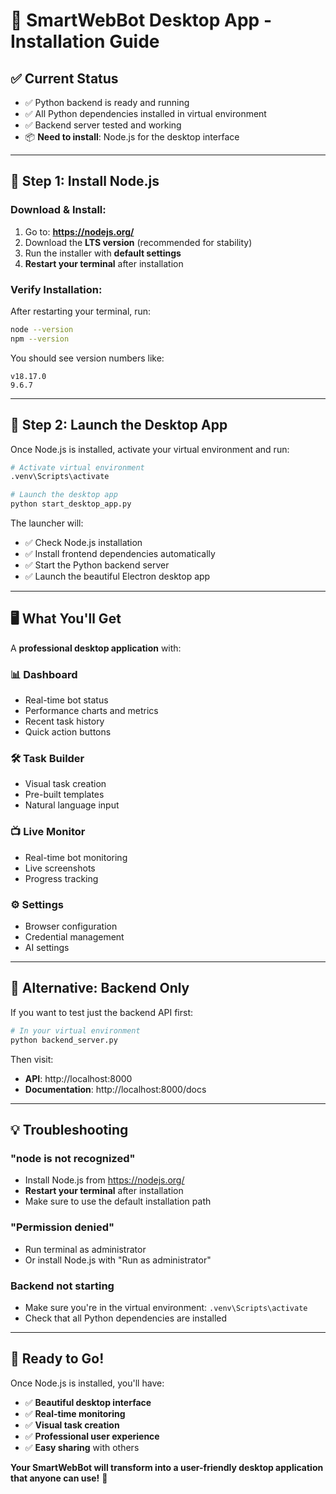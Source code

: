 # 🚀 SmartWebBot Desktop App - Installation Guide

## ✅ **Current Status**
- ✅ Python backend is ready and running
- ✅ All Python dependencies installed in virtual environment
- ✅ Backend server tested and working
- 📦 **Need to install**: Node.js for the desktop interface

---

## 🔧 **Step 1: Install Node.js**

### **Download & Install:**
1. Go to: **https://nodejs.org/**
2. Download the **LTS version** (recommended for stability)
3. Run the installer with **default settings**
4. **Restart your terminal** after installation

### **Verify Installation:**
After restarting your terminal, run:
```bash
node --version
npm --version
```
You should see version numbers like:
```
v18.17.0
9.6.7
```

---

## 🚀 **Step 2: Launch the Desktop App**

Once Node.js is installed, activate your virtual environment and run:

```bash
# Activate virtual environment
.venv\Scripts\activate

# Launch the desktop app
python start_desktop_app.py
```

The launcher will:
- ✅ Check Node.js installation
- ✅ Install frontend dependencies automatically  
- ✅ Start the Python backend server
- ✅ Launch the beautiful Electron desktop app

---

## 🖥️ **What You'll Get**

A **professional desktop application** with:

### **📊 Dashboard**
- Real-time bot status
- Performance charts and metrics
- Recent task history
- Quick action buttons

### **🛠️ Task Builder**
- Visual task creation
- Pre-built templates
- Natural language input

### **📺 Live Monitor**
- Real-time bot monitoring
- Live screenshots
- Progress tracking

### **⚙️ Settings**
- Browser configuration
- Credential management
- AI settings

---

## 🔧 **Alternative: Backend Only**

If you want to test just the backend API first:

```bash
# In your virtual environment
python backend_server.py
```

Then visit:
- **API**: http://localhost:8000
- **Documentation**: http://localhost:8000/docs

---

## 💡 **Troubleshooting**

### **"node is not recognized"**
- Install Node.js from https://nodejs.org/
- **Restart your terminal** after installation
- Make sure to use the default installation path

### **"Permission denied"**
- Run terminal as administrator
- Or install Node.js with "Run as administrator"

### **Backend not starting**
- Make sure you're in the virtual environment: `.venv\Scripts\activate`
- Check that all Python dependencies are installed

---

## 🎉 **Ready to Go!**

Once Node.js is installed, you'll have:
- ✅ **Beautiful desktop interface**
- ✅ **Real-time monitoring** 
- ✅ **Visual task creation**
- ✅ **Professional user experience**
- ✅ **Easy sharing** with others

**Your SmartWebBot will transform into a user-friendly desktop application that anyone can use!** 🚀





